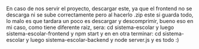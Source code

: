 En caso de nos servir el proyecto, descargar este, ya que el frontend no se descarga ni se sube correctamente pero al hacerlo .zip este si guarda todo, lo malo es que tardara un poco es descargar y descomprimir, bueno eso en mi caso, como tiene diferente raiz, sera: cd sistema-escolar y luego sistema-escolar-frontend y npm start y en en otra terminar: cd sistema-escolar y luego sistema-escolar-backend y node server.js y es todo :)
